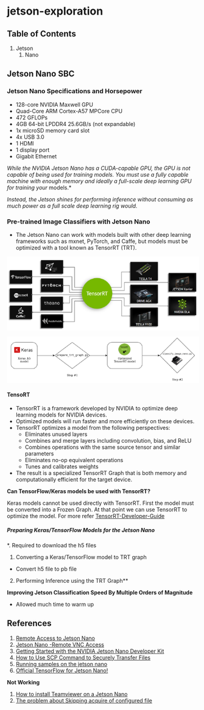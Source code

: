 # jetson-exploration

## Table of Contents
1. Jetson
	1. Nano

## Jetson Nano SBC
### Jetson Nano Specifications and Horsepower
- 128-core NVIDIA Maxwell GPU
- Quad-Core ARM Cortex-A57 MPCore CPU
- 472 GFLOPs
- 4GB 64-bit LPDDR4 25.6GB/s (not expandable)
- 1x microSD memory card slot
- 4x USB 3.0
- 1 HDMI
- 1 display port
- Gigabit Ethernet

*While the NVIDIA Jetson Nano has a CUDA-capable GPU, the GPU is not capable of*
*being used for training models. You must use a fully capable machine with*
*enough memory and ideally a full-scale deep learning GPU for training your*
models.*

*Instead, the Jetson shines for performing inference without consuming as much* 
*power as a full scale deep learning rig would.*

### Pre-trained Image Classifiers with Jetson Nano
- The Jetson Nano can work with models built with other deep learning frameworks
such as mxnet, PyTorch, and Caffe, but models must be optimized with a tool 
known as TensorRT (TRT).

![TENSORRT](https://github.com/KhairulIzwan/jetson-exploration/blob/main/img/TensorRT.png)

![KERASTOTENSORRT](https://github.com/KhairulIzwan/jetson-exploration/blob/main/img/KerasToTRT.png)

#### TensoRT
- TensorRT is a framework developed by NVIDIA to optimize deep learning models
for NVIDIA devices.
- Optimized models will run faster and more efficiently on these devices.
- TensorRT optimizes a model from the following perspectives:
	- Eliminates unused layers
	- Combines and merge layers including convolution, bias, and ReLU
	- Combines operations with the same source tensor and similar parameters
	- Eliminates no-op equivalent operations
	- Tunes and calibrates weights
-  The result is a specialized TensorRT Graph that is both memory and 
computationally efficient for the target device.

**Can TensorFlow/Keras models be used with TensorRT?**

Keras models cannot be used directly with TensorRT. First the model must be 
converted into a Frozen Graph. At that point we can use TensorRT to optimize the
model. For more refer [TensorRT-Developer-Guide](https://docs.nvidia.com/deeplearning/tensorrt/developer-guide/index.html)

##### Preparing Keras/TensorFlow Models for the Jetson Nano
*. Required to download the h5 files

1. Converting a Keras/TensorFlow model to TRT graph
- Convert h5 file to pb file

2. Performing Inference using the TRT Graph**

**Improving Jetson Classification Speed By Multiple Orders of Magnitude**
- Allowed much time to warm up

## References
1. [Remote Access to Jetson Nano](https://forums.developer.nvidia.com/t/remote-access-to-jetson-nano/74142)
2. [Jetson Nano -Remote VNC Access](https://medium.com/@bharathsudharsan023/jetson-nano-remote-vnc-access-d1e71c82492b)
3. [Getting Started with the NVIDIA Jetson Nano Developer Kit](https://www.hackster.io/news/getting-started-with-the-nvidia-jetson-nano-developer-kit-43aa7c298797)
4. [How to Use SCP Command to Securely Transfer Files](https://linuxize.com/post/how-to-use-scp-command-to-securely-transfer-files/)
5. [Running samples on the jetson nano](https://forums.developer.nvidia.com/t/running-samples-on-the-jetson-nano/73461)
6. [Official TensorFlow for Jetson Nano!](https://forums.developer.nvidia.com/t/official-tensorflow-for-jetson-nano/71770)

**Not Working**

1. [How to install Teamviewer on a Jetson Nano](https://medium.com/@hmurari/how-to-install-teamviewer-on-a-jetson-nano-38080f87f039)
2. [The problem about Skipping acquire of configured file](https://forums.developer.nvidia.com/t/the-problem-about-skipping-acquire-of-configured-file/122395)
